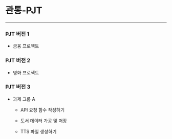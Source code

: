 # 관통-PJT


---



### PJT 버전 1

- 금융 프로젝트



### PJT 버전 2

- 영화 프로젝트



### PJT 버전 3

- 과제 그룹 A
    - API 요청 함수 작성하기

    - 도서 데이터 가공 및 저장
    
    - TTS 파일 생성하기
